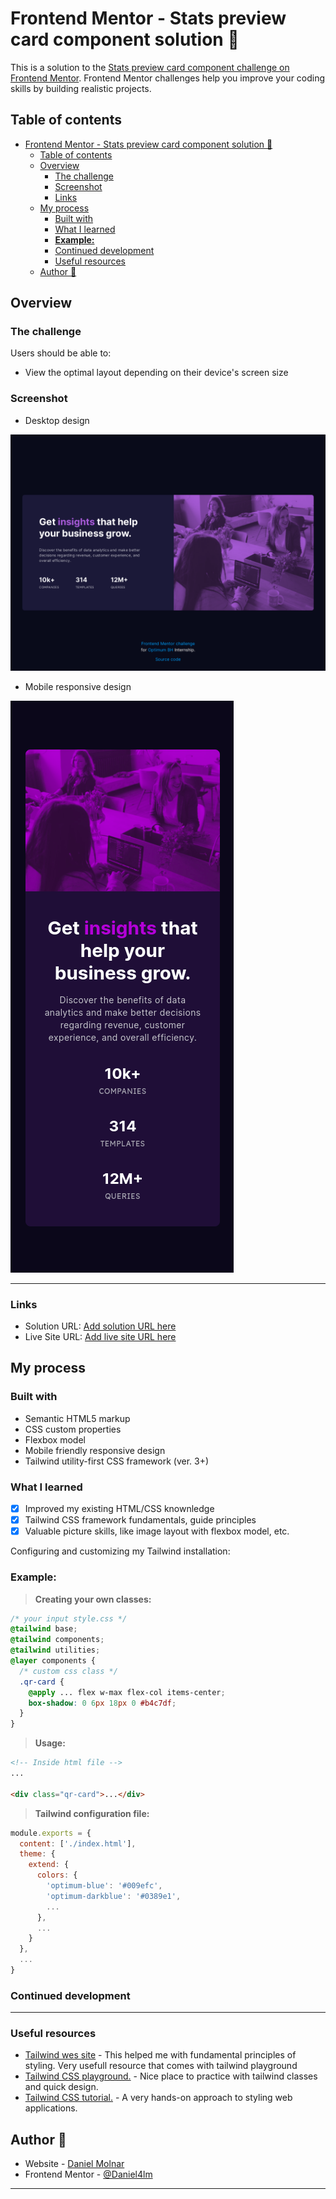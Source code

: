 # Frontend Mentor - Stats preview card component solution 👋

This is a solution to the [Stats preview card component challenge on Frontend Mentor](https://www.frontendmentor.io/challenges/stats-preview-card-component-8JqbgoU62). Frontend Mentor challenges help you improve your coding skills by building realistic projects.

## Table of contents

- [Frontend Mentor - Stats preview card component solution 👋](#frontend-mentor---stats-preview-card-component-solution-)
  - [Table of contents](#table-of-contents)
  - [Overview](#overview)
    - [The challenge](#the-challenge)
    - [Screenshot](#screenshot)
    - [Links](#links)
  - [My process](#my-process)
    - [Built with](#built-with)
    - [What I learned](#what-i-learned)
    - [**Example:**](#example)
    - [Continued development](#continued-development)
    - [Useful resources](#useful-resources)
  - [Author 🚀](#author-)

## Overview

### The challenge

Users should be able to:

- View the optimal layout depending on their device's screen size

### Screenshot

- Desktop design

![Desktop design preview for the Stats preview card component coding challenge](./design/desktop_design.png)

- Mobile responsive design

![Mobile design preview for the Stats preview card component coding challenge](./design/mobile_design.png)

---

### Links

- Solution URL: [Add solution URL here]()
- Live Site URL: [Add live site URL here]()

## My process

### Built with

- Semantic HTML5 markup
- CSS custom properties
- Flexbox model
- Mobile friendly responsive design
- Tailwind utility-first CSS framework (ver. 3+)

### What I learned

- [x] Improved my existing HTML/CSS knownledge
- [x] Tailwind CSS framework fundamentals, guide principles
- [x] Valuable picture skills, like image layout with flexbox model, etc.

Configuring and customizing my Tailwind installation:

### **Example:**

> **Creating your own classes:**

```css
/* your input style.css */
@tailwind base;
@tailwind components;
@tailwind utilities;
@layer components {
  /* custom css class */
  .qr-card {
    @apply ... flex w-max flex-col items-center;
    box-shadow: 0 6px 18px 0 #b4c7df;
  }
}
```

> **Usage:**

```html
<!-- Inside html file -->
...

<div class="qr-card">...</div>
```

> **Tailwind configuration file:**

```js
module.exports = {
  content: ['./index.html'],
  theme: {
    extend: {
      colors: {
        'optimum-blue': '#009efc',
        'optimum-darkblue': '#0389e1',
        ...
      },
      ...
    }
  },
  ...
}
```

### Continued development

---

### Useful resources

- [Tailwind wes site](https://tailwindcss.com/) - This helped me with fundamental principles of styling. Very usefull resource that comes with tailwind playground
- [Tailwind CSS playground.](https://play.tailwindcss.com/) - Nice place to practice with tailwind classes and quick design.
- [Tailwind CSS tutorial.](https://tsh.io/blog/tailwind-css-tutorial/) - A very hands-on approach to styling web applications.

## Author 🚀

- Website - [Daniel Molnar](https://github.com/Daniel4lm)
- Frontend Mentor - [@Daniel4lm](https://www.frontendmentor.io/profile/Daniel4lm)

---
